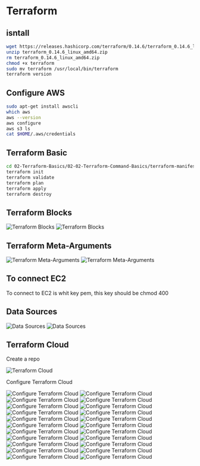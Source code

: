 # Terraform

## isntall

```bash
wget https://releases.hashicorp.com/terraform/0.14.6/terraform_0.14.6_linux_amd64.zip
unzip terraform_0.14.6_linux_amd64.zip
rm terraform_0.14.6_linux_amd64.zip
chmod +x terraform
sudo mv terraform /usr/local/bin/terraform
terraform version
```

## Configure AWS

```bash
sudo apt-get install awscli
which aws
aws --version
aws configure
aws s3 ls
cat $HOME/.aws/credentials
```

## Terraform Basic

```bash
cd 02-Terraform-Basics/02-02-Terraform-Command-Basics/terraform-manifests
terraform init
terraform validate
terraform plan
terraform apply
terraform destroy
```

## Terraform Blocks

![Terraform Blocks](./img/1.png)
![Terraform Blocks](./img/2.png)

## Terraform Meta-Arguments

![Terraform Meta-Arguments](./img/3.png)
![Terraform Meta-Arguments](./img/4.png)

## To connect EC2

To connect to EC2 is whit key pem, this key should be chmod 400

## Data Sources

![Data Sources](./img/5.png)
![Data Sources](./img/6.png)

## Terraform Cloud

Create a repo

![Terraform Cloud](./img/7.png)

Configure Terraform Cloud

![Configure Terraform Cloud](./img/8.png)
![Configure Terraform Cloud](./img/9.png)
![Configure Terraform Cloud](./img/10.png)
![Configure Terraform Cloud](./img/11.png)
![Configure Terraform Cloud](./img/12.png)
![Configure Terraform Cloud](./img/13.png)
![Configure Terraform Cloud](./img/14.png)
![Configure Terraform Cloud](./img/15.png)
![Configure Terraform Cloud](./img/16.png)
![Configure Terraform Cloud](./img/17.png)
![Configure Terraform Cloud](./img/18.png)
![Configure Terraform Cloud](./img/19.png)
![Configure Terraform Cloud](./img/20.png)
![Configure Terraform Cloud](./img/21.png)
![Configure Terraform Cloud](./img/22.png)
![Configure Terraform Cloud](./img/23.png)
![Configure Terraform Cloud](./img/24.png)
![Configure Terraform Cloud](./img/25.png)
![Configure Terraform Cloud](./img/26.png)
![Configure Terraform Cloud](./img/27.png)
![Configure Terraform Cloud](./img/28.png)
![Configure Terraform Cloud](./img/29.png)